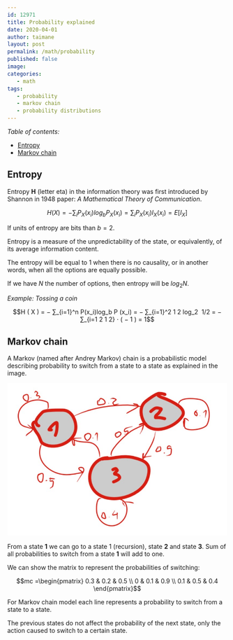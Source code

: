 ```yaml
---
id: 12971
title: Probability explained
date: 2020-04-01
author: taimane
layout: post
permalink: /math/probability
published: false
image: 
categories: 
   - math
tags:
   - probability
   - markov chain
   - probability distributions
---
```



_Table of contents:_
- [Entropy](#entropy)
- [Markov chain](#markov-chain)

## Entropy

Entropy **Η** (letter eta) in the information theory was first introduced by Shannon in 1948 paper: _A Mathematical Theory of Communication_.

$$H(X)=−∑_i P_X ( x_i ) log_b ⁡ P_X ( x_i ) = ∑_i P_X ( x_i ) I_X ( x_i ) = E ⁡ [ I_X ] $$

If units of entropy are bits than $b=2$.

Entropy is a measure of the unpredictability of the state, or equivalently, of its average information content.

The entropy will be equal to 1 when there is no causality, or in another words, when all the options are equally possible.

If we have $N$ the number of options, then entropy will be $log_2 N$.

_Example: Tossing a coin_



$$H ( X ) = − ∑_{i=1}^n P(x_i)log_b ⁡P (x_i) = − ∑_{i=1}^2 1 2 log_2 ⁡ 1/2 = − ∑_{i=1 2 1 2} ⋅ ( − 1 ) = 1$$





## Markov chain

A Markov (named after Andrey Markov) chain is a probabilistic model describing probability to switch from a state to a state as explained in the image.

![markov chains](../wp-content/uploads/2020/04/markov-chains.jpg)

From a state **1** we can go to a state 1 (recursion), state **2** and state **3**. Sum of all probabilities to switch from a state **1** will add to one.

We can show the matrix to represent the probabilities of switching:

<script type="text/javascript" src="http://cdn.mathjax.org/mathjax/latest/MathJax.js?config=default"></script>

$$mc =\begin{pmatrix} 0.3 & 0.2 & 0.5 \\ 0 & 0.1 & 0.9 \\ 0.1 & 0.5 & 0.4 \end{pmatrix}$$

For Markov chain model each line represents a probability to switch from a state to a state.

The previous states do not affect the probability of the next state, only the action caused to switch to a certain state.

